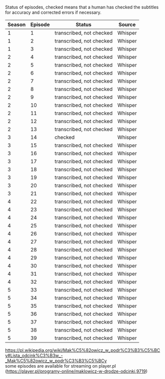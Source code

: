 Status of episodes, checked means that a human has checked the subtitles for accuracy and corrected errors if necessary.  

|Season|Episode|Status|Source|
|---|---|---|---|
|1|1|transcribed, not checked|Whisper|
|1|2|transcribed, not checked|Whisper|
|1|3|transcribed, not checked|Whisper|
|2|4|transcribed, not checked|Whisper|
|2|5|transcribed, not checked|Whisper|
|2|6|transcribed, not checked|Whisper|
|2|7|transcribed, not checked|Whisper|
|2|8|transcribed, not checked|Whisper|
|2|9|transcribed, not checked|Whisper|
|2|10|transcribed, not checked|Whisper|
|2|11|transcribed, not checked|Whisper|
|2|12|transcribed, not checked|Whisper|
|2|13|transcribed, not checked|Whisper|
|3|14|checked|Whisper|
|3|15|transcribed, not checked|Whisper|
|3|16|transcribed, not checked|Whisper|
|3|17|transcribed, not checked|Whisper|
|3|18|transcribed, not checked|Whisper|
|3|19|transcribed, not checked|Whisper|
|3|20|transcribed, not checked|Whisper|
|3|21|transcribed, not checked|Whisper|
|4|22|transcribed, not checked|Whisper|
|4|23|transcribed, not checked|Whisper|
|4|24|transcribed, not checked|Whisper|
|4|25|transcribed, not checked|Whisper|
|4|26|transcribed, not checked|Whisper|
|4|27|transcribed, not checked|Whisper|
|4|28|transcribed, not checked|Whisper|
|4|29|transcribed, not checked|Whisper|
|4|30|transcribed, not checked|Whisper|
|4|31|transcribed, not checked|Whisper|
|4|32|transcribed, not checked|Whisper|
|5|33|transcribed, not checked|Whisper|
|5|34|transcribed, not checked|Whisper|
|5|35|transcribed, not checked|Whisper|
|5|36|transcribed, not checked|Whisper|
|5|37|transcribed, not checked|Whisper|
|5|38|transcribed, not checked|Whisper|
|5|39|transcribed, not checked|Whisper|

https://pl.wikipedia.org/wiki/Mak%C5%82owicz_w_podr%C3%B3%C5%BCy#Lista_odcink%C3%B3w_-_Mak%C5%82owicz_w_podr%C3%B3%C5%BCy  
some episodes are available for streaming on player.pl (https://player.pl/programy-online/maklowicz-w-drodze-odcinki,9719)
